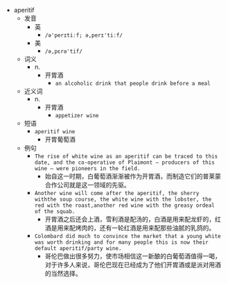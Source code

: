 - aperitif
  - 发音
    - 英
      - `/ə'perɪtiːf; ə,perɪ'tiːf/`
    - 美
      - `/ə,pɛrə'tif/`
  - 词义
    - n.
      - 开胃酒
        - `an alcoholic drink that people drink before a meal`
  - 近义词
    - n.
      - 开胃酒
        - `appetizer wine`
  - 短语
    - `aperitif wine`
      - 开胃葡萄酒 
  - 例句
    - `The rise of white wine as an aperitif can be traced to this date, and the co-operative of Plaimont – producers of this wine – were pioneers in the field.`
      - 始自这一时期，白葡萄酒渐渐被作为开胃酒，而制造它们的普莱蒙合作公司就是这一领域的先驱。
    - `Another wine will come after the aperitif, the sherry withthe soup course, the white wine with the lobster, the red with the roast,another red wine with the greasy ordeal of the squab.`
      - 开胃酒之后还会上酒，雪利酒是配汤的，白酒是用来配龙虾的，红酒是用来配烤肉的，还有一轮红酒是用来配那些油腻的乳鸽的。
    - `Colombard did much to convince the market that a young white was worth drinking and for many people this is now their default aperitif/party wine.`
      - 哥伦巴做出很多努力，使市场相信这一新酿的白葡萄酒值得一喝，对于许多人来说，哥伦巴现在已经成为了他们开胃酒或是派对用酒的当然选择。

